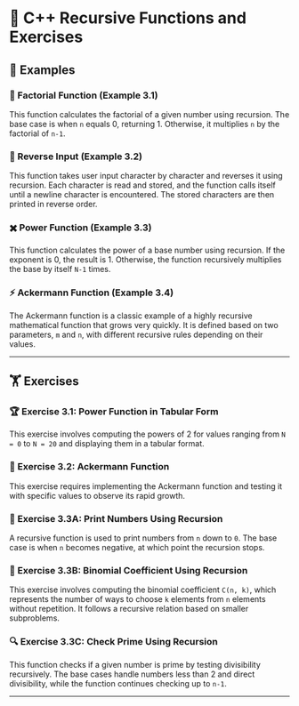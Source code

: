 # 🚀 C++ Recursive Functions and Exercises

## 📌 Examples

### 🔢 Factorial Function (Example 3.1)
This function calculates the factorial of a given number using recursion. The base case is when `n` equals 0, returning 1. Otherwise, it multiplies `n` by the factorial of `n-1`.

### 🔄 Reverse Input (Example 3.2)
This function takes user input character by character and reverses it using recursion. Each character is read and stored, and the function calls itself until a newline character is encountered. The stored characters are then printed in reverse order.

### ✖️ Power Function (Example 3.3)
This function calculates the power of a base number using recursion. If the exponent is 0, the result is 1. Otherwise, the function recursively multiplies the base by itself `N-1` times.

### ⚡ Ackermann Function (Example 3.4)
The Ackermann function is a classic example of a highly recursive mathematical function that grows very quickly. It is defined based on two parameters, `m` and `n`, with different recursive rules depending on their values.

---

## 🏋️ Exercises

### 🏆 Exercise 3.1: Power Function in Tabular Form
This exercise involves computing the powers of 2 for values ranging from `N = 0` to `N = 20` and displaying them in a tabular format.

### 🧮 Exercise 3.2: Ackermann Function
This exercise requires implementing the Ackermann function and testing it with specific values to observe its rapid growth.

### 🔢 Exercise 3.3A: Print Numbers Using Recursion
A recursive function is used to print numbers from `n` down to `0`. The base case is when `n` becomes negative, at which point the recursion stops.

### 🎲 Exercise 3.3B: Binomial Coefficient Using Recursion
This exercise involves computing the binomial coefficient `C(n, k)`, which represents the number of ways to choose `k` elements from `n` elements without repetition. It follows a recursive relation based on smaller subproblems.

### 🔍 Exercise 3.3C: Check Prime Using Recursion
This function checks if a given number is prime by testing divisibility recursively. The base cases handle numbers less than 2 and direct divisibility, while the function continues checking up to `n-1`.

---

